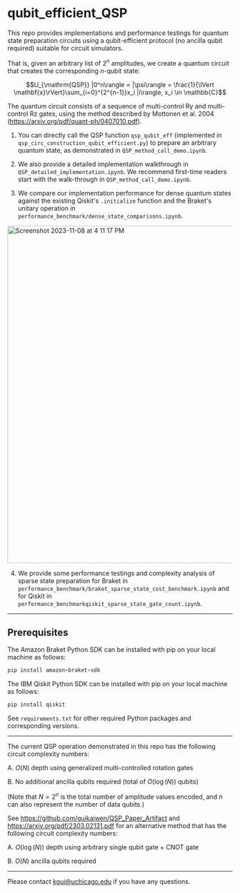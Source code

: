 # qubit_efficient_QSP

This repo provides implementations and performance testings for quantum state preparation circuits using a qubit-efficient protocol (no ancilla qubit required) suitable for circuit simulators. 

That is, given an arbitrary list of $2^n$ amplitudes, we create a quantum circuit that creates the corresponding $n$-qubit state:

$$U_{\mathrm{QSP}} |0^n\rangle = |\psi\rangle = \frac{1}{\lVert \mathbf{x}\rVert}\sum_{i=0}^{2^{n-1}}x_i |i\rangle, x_i \in \mathbb{C}$$

The quantum circuit consists of a sequence of multi-control Ry and multi-control Rz gates, using the method described by Mottonen et al. 2004 (https://arxiv.org/pdf/quant-ph/0407010.pdf).

1. You can directly call the QSP function `qsp_qubit_eff` (implemented in `qsp_circ_construction_qubit_efficient.py`) to prepare an arbitrary quantum state, as demonstrated in `QSP_method_call_demo.ipynb`.

2. We also provide a detailed implementation walkthrough in `QSP_detailed_implementation.ipynb`. We recommend first-time readers start with the walk-through in `QSP_method_call_demo.ipynb`.

3. We compare our implementation performance for dense quantum states against the existing Qiskit's `.initialize` function and the Braket's unitary operation in `performance_benchmark/dense_state_comparisons.ipynb`.

<img width="756" alt="Screenshot 2023-11-08 at 4 11 17 PM" src="https://github.com/guikaiwen/qubit_efficient_QSP/assets/24789128/8dfcc84d-40c8-42d2-9f36-d9dbbd931f71">

4. We provide some performance testings and complexity analysis of sparse state preparation for Braket in `performance_benchmark/braket_sparse_state_cost_benchmark.ipynb` and for Qiskit in `performance_benchmarkqiskit_sparse_state_gate_count.ipynb`.

-------------------------------
## Prerequisites

The Amazon Braket Python SDK can be installed with pip on your local machine as follows:
```ruby
pip install amazon-braket-sdk
```

The IBM Qiskit Python SDK can be installed with pip on your local machine as follows:
```ruby
pip install qiskit
```

See `requirements.txt` for other required Python packages and corresponding versions.

-------------------------------
The current QSP operation demonstrated in this repo has the following circuit complexity numbers:

A. $O(N)$ depth using generalized multi-controlled rotation gates

B. No additional ancilla qubits required (total of $O(\log(N))$ qubits)

(Note that $N = 2^n$ is the total number of amplitude values encoded, and $n$ can also represent the number of data qubits.)

See https://github.com/guikaiwen/QSP_Paper_Artifact and https://arxiv.org/pdf/2303.02131.pdf for an alternative method that has the following circuit complexity numbers:

A. $O(\log(N))$ depth using arbitrary single qubit gate + CNOT gate

B. $O(N)$ ancilla qubits required

-------------------------------
Please contact kgui@uchicago.edu if you have any questions.
